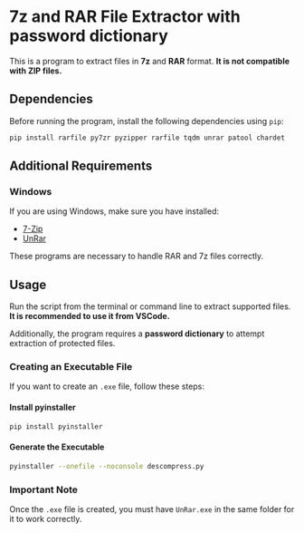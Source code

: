# 7z and RAR File Extractor with password dictionary

This is a program to extract files in **7z** and **RAR** format. **It is not compatible with ZIP files.**

## Dependencies
Before running the program, install the following dependencies using `pip`:

```sh
pip install rarfile py7zr pyzipper rarfile tqdm unrar patool chardet
```

## Additional Requirements
### Windows
If you are using Windows, make sure you have installed:
- [7-Zip](https://www.7-zip.org/download.html)
- [UnRar](https://www.rarlab.com/rar_add.htm)

These programs are necessary to handle RAR and 7z files correctly.

## Usage
Run the script from the terminal or command line to extract supported files. **It is recommended to use it from VSCode.**

Additionally, the program requires a **password dictionary** to attempt extraction of protected files.

### Creating an Executable File
If you want to create an `.exe` file, follow these steps:

#### Install **pyinstaller**
```sh
pip install pyinstaller
```

#### Generate the Executable
```sh
pyinstaller --onefile --noconsole descompress.py
```

### Important Note
Once the `.exe` file is created, you must have `UnRar.exe` in the same folder for it to work correctly.

